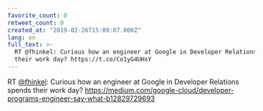```yaml
---
favorite_count: 0
retweet_count: 0
created_at: "2019-02-26T15:09:07.000Z"
lang: en
full_text: >-
  RT @fhinkel: Curious how an engineer at Google in Developer Relations spends
  their work day? https://t.co/Co1yG4UHsY
---
```


RT [@fhinkel](https://twitter.com/fhinkel): Curious how an engineer at Google in
Developer Relations spends their work day?
<https://medium.com/google-cloud/developer-programs-engineer-say-what-b12829729693>
